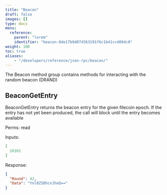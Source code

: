 ```yaml
---
title: "Beacon"
draft: false
images: []
type: docs
menu:
  reference:
    parent: "lorem"
    identifier: "beacon-8de17b9d07d363191f6c1b41cc409dc0"
weight: 100
toc: true
aliases:
    - "/developers/reference/json-rpc/beacon/"
---
```


The Beacon method group contains methods for interacting with the random beacon (DRAND)

## BeaconGetEntry

BeaconGetEntry returns the beacon entry for the given filecoin epoch. If
the entry has not yet been produced, the call will block until the entry
becomes available

Perms: read

Inputs:

```json
[
  10101
]
```

Response:

```json
{
  "Round": 42,
  "Data": "Ynl0ZSBhcnJheQ=="
}
```

